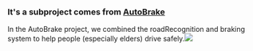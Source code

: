 ### It's a subproject comes from [AutoBrake](https://github.com/shawnL1225/AutoBrake)

In the AutoBrake project, we combined the roadRecognition and braking system to help people (especially elders) drive safely.![](https://i.imgur.com/GfdWHvq.jpg)
